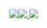 <br><a href="https://wa.me/+6281387882242" target=”_blank”><img src="https://img.shields.io/static/v1?style=for-the-badge&logo=Whatsapp&label=Whatsapp&message=Click%20Here&color=#006400"><a href="https://t.me/Dznteamofficial" target=”_blank”><img src="https://img.shields.io/static/v1?style=for-the-badge&logo=Telegram&label=Telegram&message=Click%20Here&color=#006400"> <a href="https://www.tiktok.com/@dznteamofficial" target=”_blank”><img src="https://img.shields.io/static/v1?style=for-the-badge&logo=Tiktok&label=Tiktok&message=Click%20Here&color=#006400">
